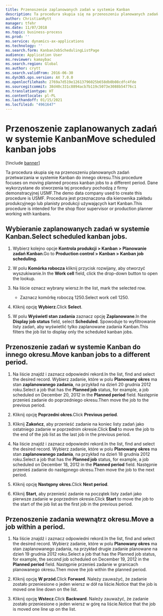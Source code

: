 ```yaml
---
title: Przenoszenie zaplanowanych zadań w systemie Kanban
description: Ta procedura skupia się na przenoszeniu planowanych zadań przetwarzania w systemie Kanban do innego okresu.
author: ChristianRytt
manager: tfehr
ms.date: 11/07/2018
ms.topic: business-process
ms.prod: ''
ms.service: dynamics-ax-applications
ms.technology: ''
ms.search.form: KanbanJobSchedulingListPage
audience: Application User
ms.reviewer: kamaybac
ms.search.region: Global
ms.author: crytt
ms.search.validFrom: 2016-06-30
ms.dyn365.ops.version: AX 7.0.0
ms.openlocfilehash: 2769a7d519e12613796025b658db0b08cdfc4fde
ms.sourcegitcommit: 38d40c331c8894acb7b119c5073e3088b54776c1
ms.translationtype: HT
ms.contentlocale: pl-PL
ms.lasthandoff: 01/15/2021
ms.locfileid: "4961647"
---
```

# <a name="move-scheduled-kanban-jobs"></a><span data-ttu-id="49833-103">Przenoszenie zaplanowanych zadań w systemie Kanban</span><span class="sxs-lookup"><span data-stu-id="49833-103">Move scheduled kanban jobs</span></span>

[!include [banner](../../includes/banner.md)]

<span data-ttu-id="49833-104">Ta procedura skupia się na przenoszeniu planowanych zadań przetwarzania w systemie Kanban do innego okresu.</span><span class="sxs-lookup"><span data-stu-id="49833-104">This procedure focuses on moving planned process kanban jobs to a different period.</span></span> <span data-ttu-id="49833-105">Dane wykorzystane do stworzenia tej procedury pochodzą z firmy demonstracyjnej USMF.</span><span class="sxs-lookup"><span data-stu-id="49833-105">The demo data company used to create this procedure is USMF.</span></span> <span data-ttu-id="49833-106">Procedura jest przeznaczona dla kierownika zakładu produkcyjnego lub planisty produkcji używających kart Kanban.</span><span class="sxs-lookup"><span data-stu-id="49833-106">This procedure is intended for the shop floor supervisor or production planner working with kanbans.</span></span>

## <a name="select-scheduled-kanban-jobs"></a><span data-ttu-id="49833-107">Wybieranie zaplanowanych zadań w systemie Kanban.</span><span class="sxs-lookup"><span data-stu-id="49833-107">Select scheduled kanban jobs.</span></span> 

1. <span data-ttu-id="49833-108">Wybierz kolejno opcje **Kontrola produkcji > Kanban > Planowanie zadań Kanban**.</span><span class="sxs-lookup"><span data-stu-id="49833-108">Go to **Production control > Kanban > Kanban job scheduling**.</span></span> 

2. <span data-ttu-id="49833-109">W polu **Komórka robocza** kliknij przycisk rozwijany, aby otworzyć wyszukiwanie.</span><span class="sxs-lookup"><span data-stu-id="49833-109">In the **Work cell** field, click the drop-down button to open the lookup.</span></span> 

3. <span data-ttu-id="49833-110">Na liście oznacz wybrany wiersz.</span><span class="sxs-lookup"><span data-stu-id="49833-110">In the list, mark the selected row.</span></span> 
   - <span data-ttu-id="49833-111">Zaznacz komórkę roboczą 1250.</span><span class="sxs-lookup"><span data-stu-id="49833-111">Select work cell 1250.</span></span> 
4. <span data-ttu-id="49833-112">Kliknij opcję **Wybierz**.</span><span class="sxs-lookup"><span data-stu-id="49833-112">Click **Select**.</span></span> 

5. <span data-ttu-id="49833-113">W polu **Wyświetl stan zadania** zaznacz opcję **Zaplanowane**.</span><span class="sxs-lookup"><span data-stu-id="49833-113">In the **Display job status** field, select **Scheduled**.</span></span> <span data-ttu-id="49833-114">Spowoduje to wyfiltrowanie listy zadań, aby wyświetlić tylko zaplanowane zadania Kanban.</span><span class="sxs-lookup"><span data-stu-id="49833-114">This filters the job list to display only the scheduled kanban jobs.</span></span> 

## <a name="move-kanban-jobs-to-a-different-period"></a><span data-ttu-id="49833-115">Przenoszenie zadań w systemie Kanban do innego okresu.</span><span class="sxs-lookup"><span data-stu-id="49833-115">Move kanban jobs to a different period.</span></span> 

1. <span data-ttu-id="49833-116">Na liście znajdź i zaznacz odpowiedni rekord.</span><span class="sxs-lookup"><span data-stu-id="49833-116">In the list, find and select the desired record.</span></span> <span data-ttu-id="49833-117">Wybierz zadanie, które w polu **Planowany okres** ma stan **zaplanowanego zadania**, na przykład na dzień 20 grudnia 2012 roku.</span><span class="sxs-lookup"><span data-stu-id="49833-117">Select a job that has the **Planned job** status, for example, a job scheduled on December 20, 2012 in the **Planned period** field.</span></span> <span data-ttu-id="49833-118">Następnie przenieś zadanie do poprzedniego okresu.</span><span class="sxs-lookup"><span data-stu-id="49833-118">Then move the job to the previous period.</span></span> 

2. <span data-ttu-id="49833-119">Kliknij opcję **Poprzedni okres**.</span><span class="sxs-lookup"><span data-stu-id="49833-119">Click **Previous period**.</span></span> 

3. <span data-ttu-id="49833-120">Kliknij **Zakończ**, aby przenieść zadanie na koniec listy zadań jako ostatniego zadanie w poprzednim okresie.</span><span class="sxs-lookup"><span data-stu-id="49833-120">Click **End** to move the job to the end of the job list as the last job in the previous period.</span></span> 

4. <span data-ttu-id="49833-121">Na liście znajdź i zaznacz odpowiedni rekord.</span><span class="sxs-lookup"><span data-stu-id="49833-121">In the list, find and select the desired record.</span></span> <span data-ttu-id="49833-122">Wybierz zadanie, które w polu **Planowany okres** ma stan **zaplanowanego zadania**, na przykład na dzień 18 grudnia 2012 roku.</span><span class="sxs-lookup"><span data-stu-id="49833-122">Select a job that has the **Planned job** status, for example, a job scheduled on December 18, 2012 in the **Planned period** field.</span></span> <span data-ttu-id="49833-123">Następnie przenieś zadanie do następnego okresu.</span><span class="sxs-lookup"><span data-stu-id="49833-123">Then move the job to the next period.</span></span> 

5. <span data-ttu-id="49833-124">Kliknij opcję **Następny okres**.</span><span class="sxs-lookup"><span data-stu-id="49833-124">Click **Next period**.</span></span> 

6. <span data-ttu-id="49833-125">Kliknij **Start**, aby przenieść zadanie na początek listy zadań jako pierwsze zadanie w poprzednim okresie.</span><span class="sxs-lookup"><span data-stu-id="49833-125">Click **Start** to move the job to the start of the job list as the first job in the previous period.</span></span> 

## <a name="move-a-job-within-a-period"></a><span data-ttu-id="49833-126">Przenoszenie zadania wewnątrz okresu.</span><span class="sxs-lookup"><span data-stu-id="49833-126">Move a job within a period.</span></span> 

1. <span data-ttu-id="49833-127">Na liście znajdź i zaznacz odpowiedni rekord.</span><span class="sxs-lookup"><span data-stu-id="49833-127">In the list, find and select the desired record.</span></span> <span data-ttu-id="49833-128">Wybierz zadanie, które w polu **Planowany okres** ma stan zaplanowanego zadania, na przykład drugie zadanie planowane na dzień 19 grudnia 2012 roku.</span><span class="sxs-lookup"><span data-stu-id="49833-128">Select a job that has the Planned job status, for example, the second job scheduled on December 19, 2012 in the **Planned period** field.</span></span> <span data-ttu-id="49833-129">Następnie przenieś zadanie w granicach planowanego okresu.</span><span class="sxs-lookup"><span data-stu-id="49833-129">Then move the job within the planned period.</span></span> 

2. <span data-ttu-id="49833-130">Kliknij opcję **W przód**.</span><span class="sxs-lookup"><span data-stu-id="49833-130">Click **Forward**.</span></span> <span data-ttu-id="49833-131">Należy zauważyć, że zadanie zostało przeniesione o jeden wiersz w dół na liście.</span><span class="sxs-lookup"><span data-stu-id="49833-131">Notice that the job is moved one line down on the list.</span></span> 

3. <span data-ttu-id="49833-132">Kliknij opcję **Wstecz**.</span><span class="sxs-lookup"><span data-stu-id="49833-132">Click **Backward**.</span></span> <span data-ttu-id="49833-133">Należy zauważyć, że zadanie zostało przeniesione o jeden wiersz w górę na liście.</span><span class="sxs-lookup"><span data-stu-id="49833-133">Notice that the job is moved one line up on the list.</span></span>
